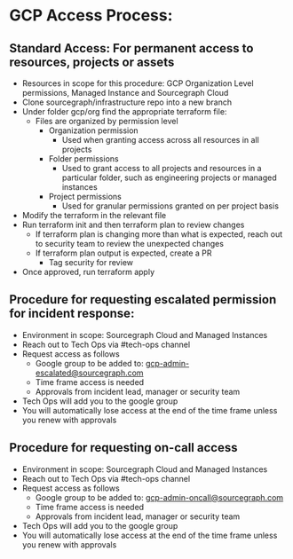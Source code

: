 # GCP Access Process:

## Standard Access: For permanent access to resources, projects or assets

- Resources in scope for this procedure: GCP Organization Level permissions, Managed Instance and Sourcegraph Cloud
- Clone sourcegraph/infrastructure repo into a new branch
- Under folder gcp/org find the appropriate terraform file:
  - Files are organized by permission level
    - Organization permission
      - Used when granting access across all resources in all projects
    - Folder permissions
      - Used to grant access to all projects and resources in a particular folder, such as engineering projects or managed instances
    - Project permissions
      - Used for granular permissions granted on per project basis
- Modify the terraform in the relevant file
- Run terraform init and then terraform plan to review changes
  - If terraform plan is changing more than what is expected, reach out to security team to review the unexpected changes
  - If terraform plan output is expected, create a PR
    - Tag security for review
- Once approved, run terraform apply

## Procedure for requesting escalated permission for incident response:

- Environment in scope: Sourcegraph Cloud and Managed Instances
- Reach out to Tech Ops via #tech-ops channel
- Request access as follows
  - Google group to be added to: [gcp-admin-escalated@sourcegraph.com](mailto:gcp-admin-escalated@sourcegraph.com)
  - Time frame access is needed
  - Approvals from incident lead, manager or security team
- Tech Ops will add you to the google group
- You will automatically lose access at the end of the time frame unless you renew with approvals

## Procedure for requesting on-call access

- Environment in scope: Sourcegraph Cloud and Managed Instances
- Reach out to Tech Ops via #tech-ops channel
- Request access as follows
  - Google group to be added to: [gcp-admin-oncall@sourcegraph.com](mailto:gcp-admin-escalated@sourcegraph.com)
  - Time frame access is needed
  - Approvals from incident lead, manager or security team
- Tech Ops will add you to the google group
- You will automatically lose access at the end of the time frame unless you renew with approvals
